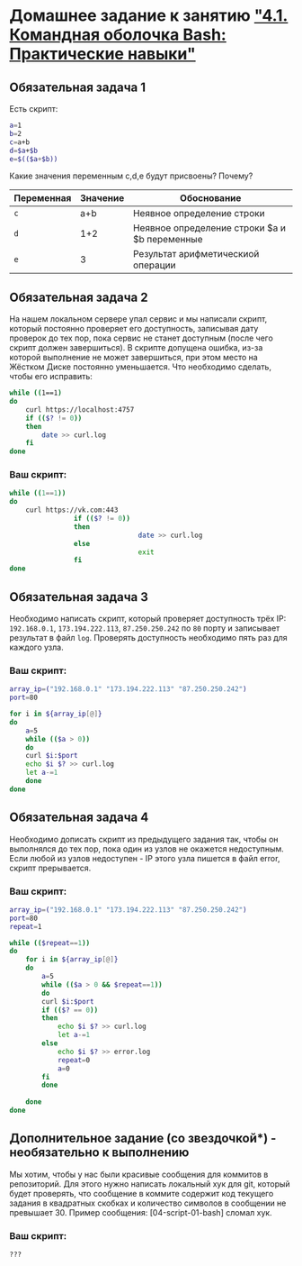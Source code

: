 # Домашнее задание к занятию ["4.1. Командная оболочка Bash: Практические навыки"](https://github.com/netology-code/sysadm-homeworks/tree/devsys10/04-script-01-bash)

## Обязательная задача 1

Есть скрипт:
```bash
a=1
b=2
c=a+b
d=$a+$b
e=$(($a+$b))
```

Какие значения переменным c,d,e будут присвоены? Почему?

| Переменная  | Значение | Обоснование |
| ------------- | ------------- | ------------- |
| `c`  | a+b  | Неявное определение строки |
| `d`  | 1+2  | Неявное определение строки $a и $b переменные |
| `e`  | 3  | Результат арифметическиой операции |


## Обязательная задача 2
На нашем локальном сервере упал сервис и мы написали скрипт, который постоянно проверяет его доступность, записывая дату проверок до тех пор, пока сервис не станет доступным (после чего скрипт должен завершиться). В скрипте допущена ошибка, из-за которой выполнение не может завершиться, при этом место на Жёстком Диске постоянно уменьшается. Что необходимо сделать, чтобы его исправить:
```bash
while ((1==1)
do
	curl https://localhost:4757
	if (($? != 0))
	then
		date >> curl.log
	fi
done
```

### Ваш скрипт:
```bash
while ((1==1))
do
	curl https://vk.com:443
                if (($? != 0))
                then
                                date >> curl.log
                else
                                exit
                fi
done
```

## Обязательная задача 3
Необходимо написать скрипт, который проверяет доступность трёх IP: `192.168.0.1`, `173.194.222.113`, `87.250.250.242` по `80` порту и записывает результат в файл `log`. Проверять доступность необходимо пять раз для каждого узла.

### Ваш скрипт:
```bash
array_ip=("192.168.0.1" "173.194.222.113" "87.250.250.242")
port=80

for i in ${array_ip[@]}
do
	a=5
	while (($a > 0))
	do
	curl $i:$port
	echo $i $? >> curl.log
	let a-=1
	done
done
```

## Обязательная задача 4
Необходимо дописать скрипт из предыдущего задания так, чтобы он выполнялся до тех пор, пока один из узлов не окажется недоступным. Если любой из узлов недоступен - IP этого узла пишется в файл error, скрипт прерывается.

### Ваш скрипт:
```bash
array_ip=("192.168.0.1" "173.194.222.113" "87.250.250.242")
port=80
repeat=1

while (($repeat==1))
do
	for i in ${array_ip[@]}
	do
		a=5
		while (($a > 0 && $repeat==1))
		do
		curl $i:$port
		if (($? == 0))
		then
			echo $i $? >> curl.log
			let a-=1
		else
			echo $i $? >> error.log
			repeat=0
			a=0
		fi		
		done
		
	done
done
```

## Дополнительное задание (со звездочкой*) - необязательно к выполнению

Мы хотим, чтобы у нас были красивые сообщения для коммитов в репозиторий. Для этого нужно написать локальный хук для git, который будет проверять, что сообщение в коммите содержит код текущего задания в квадратных скобках и количество символов в сообщении не превышает 30. Пример сообщения: \[04-script-01-bash\] сломал хук.

### Ваш скрипт:
```bash
???
```
